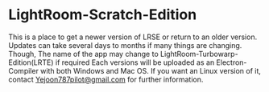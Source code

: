 # LightRoom-Scratch-Edition
This is a place to get a newer version of LRSE or return to an older version.
Updates can take several days to months if many things are changing.
Though, The name of the app may change to LightRoom-Turbowarp-Edition(LRTE) if required
Each versions will be uploaded as an Electron-Compiler with both Windows and Mac OS.
If you want an Linux version of it, contact Yejoon787pilot@gmail.com for further information.
